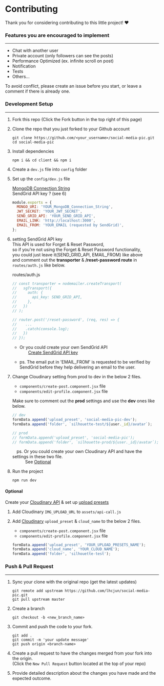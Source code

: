 # Contributing

Thank you for considering contributing to this little project! ❤

### Features you are encouraged to implement

---

- Chat with another user
- Private account (only followers can see the posts)
- Performance Optimized (ex. infinite scroll on post)
- Notification
- Tests
- Others...

To avoid conflict, please create an issue before you start, or leave a comment if there is already one.

### Development Setup

---

1. Fork this repo (Click the Fork button in the top right of this page)
2. Clone the repo that you just forked to your Github account<br>
   ```
   git clone https://github.com/<your_username>/social-media-pic.git
   cd social-media-pic
   ```
3. Install dependencies<br>
   ```
   npm i && cd client && npm i
   ```
4. Create a `dev.js` file into `config` folder
5. Set up the `config/dev.js` file<p>
   [MongoDB Connection String](https://docs.mongodb.com/guides/server/drivers/)<br>
   SendGrid API key ? (see 6)<br>
   ```js
   module.exports = {
     MONGO_URI: 'YOUR_MongoDB_Connection_String',
     JWT_SECRET: 'YOUR_JWT_SECRET',
     SEND_GRID_API: 'YOUR_SEND_GRID_API',
     EMAIL_LINK: 'http://localhost:3000',
     EMAIL_FROM: 'YOUR_EMAIL (requested by SendGrid)',
   };
   ```
6. setting SendGrid API key<br>
   This API is used for Forget & Reset Password,<br>
   so if you're not using the Forget & Reset Password functionality,<br>
   you could just leave it(SEND_GRID_API, EMAIL_FROM) like above<br>
   and comment out the **transporter** & **/reset-password route** in `routes/auth.js` like below.<p>
   
   routes/auth.js

   ```js
   // const transporter = nodemailer.createTransport(
   //   sgTransport({
   //     auth: {
   //       api_key: SEND_GRID_API,
   //     },
   //   })
   // );

   // router.post('/reset-password', (req, res) => {
   //    ...
   //    .catch(console.log);
   //   })
   // });
   ```

   - Or you could create your own SendGrid API<br>
   &emsp;&emsp;[Create SendGrid API key](https://sendgrid.com/docs/ui/account-and-settings/api-keys/#creating-an-api-key)<p>

   - ps. The email put in 'EMAIL_FROM' is requested to be verified by SendGrid before they help delivering an email to the user.<br>

7. Change Cloudinary setting from prod to dev in the below 2 files.<br>

   - `components/create-post.component.jsx` file
   - `components/edit-profile.component.jsx` file<p>

   Make sure to comment out the **prod** settings and use the **dev** ones like below.<br>

   ```js
   // dev
   formData.append('upload_preset', 'social-media-pic-dev');
   formData.append('folder', `silhouette-test/${user._id}/avatar`);

   // prod
   // formData.append('upload_preset', 'social-media-pic');
   // formData.append('folder', `silhouette-prod/${user._id}/avatar`);
   ```

   &emsp;ps. Or you could create your own Cloudinary API and have the settings in these two file.<br>
   &emsp;&emsp;&emsp;See [Optional](#optional)<p>

8. Run the project
   ```
   npm run dev
   ```
   <p>

#### Optional

Create your [Cloudinary API](https://cloudinary.com/documentation/fetch_remote_images) & set up [upload presets](https://cloudinary.com/documentation/upload_presets)

1. Add Cloudinary `IMG_UPLOAD_URL` to `assets/api-call.js`
2. Add [Cloudinary](https://cloudinary.com/users/login) `upload_preset` & `cloud_name` to the below 2 files.

   - `components/create-post.component.jsx` file
   - `components/edit-profile.component.jsx` file

   ```js
   formData.append('upload_preset', 'YOUR_UPLOAD_PRESETS_NAME');
   formData.append('cloud_name', 'YOUR_CLOUD_NAME');
   formData.append('folder', 'silhouette-test');
   ```

   <p>

### Push & Pull Request

---

1. Sync your clone with the original repo (get the latest updates)
   ```
   git remote add upstream https://github.com/lhcjun/social-media-pic.git
   git pull upstream master
   ```
2. Create a branch
   ```
   git checkout -b <new_branch_name>
   ```
3. Commit and push the code to your fork.
   ```
   git add .
   git commit -m 'your update message'
   git push origin <branch-name>
   ```
4. Create a pull request to have the changes merged from your fork into the origin.<br>
   (Click the `New Pull Request` button located at the top of your repo)<p>
   
5. Provide detailed description about the changes you have made and the expected outcome.
